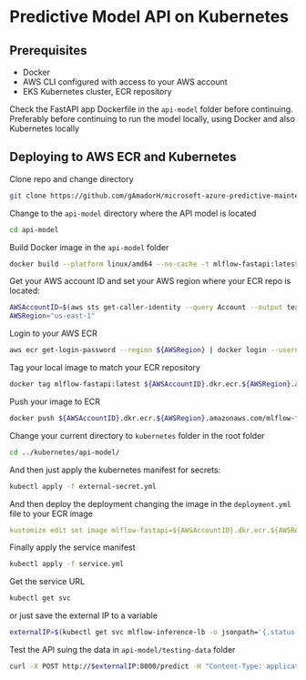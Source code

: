 # Predictive Model API on Kubernetes

## Prerequisites

- Docker
- AWS CLI configured with access to your AWS account
- EKS Kubernetes cluster, ECR repository

Check the FastAPI app Dockerfile in the `api-model` folder before continuing.
Preferably before continuing to run the model locally, using Docker and also Kubernetes locally

## Deploying to AWS ECR and Kubernetes

Clone repo and change directory

```bash
git clone https://github.com/gAmadorH/microsoft-azure-predictive-maintenance.git
```

Change to the `api-model` directory where the API model is located

```bash
cd api-model
```

Build Docker image in the `api-model` folder

```bash
docker build --platform linux/amd64 --no-cache -t mlflow-fastapi:latest .
```

Get your AWS account ID and set your AWS region where your ECR repo is located:

```bash
AWSAccountID=$(aws sts get-caller-identity --query Account --output text)
AWSRegion="us-east-1"
```

Login to your AWS ECR

```bash
aws ecr get-login-password --region ${AWSRegion} | docker login --username AWS --password-stdin ${AWSAccountID}.dkr.ecr.${AWSRegion}.amazonaws.com
```

Tag your local image to match your ECR repository

```bash
docker tag mlflow-fastapi:latest ${AWSAccountID}.dkr.ecr.${AWSRegion}.amazonaws.com/mlflow-fastapi:latest
```

Push your image to ECR

```bash
docker push ${AWSAccountID}.dkr.ecr.${AWSRegion}.amazonaws.com/mlflow-fastapi:latest
```

Change your current directory to `kubernetes` folder in the root folder

```bash
cd ../kubernetes/api-model/
```

And then just apply the kubernetes manifest for secrets:

```bash
kubectl apply -f external-secret.yml
```

And then deploy the deployment changing the image in the `deployment.yml` file to your ECR image

```yaml
kustomize edit set image mlflow-fastapi=${AWSAccountID}.dkr.ecr.${AWSRegion}.amazonaws.com/mlflow-fastapi:latest
```

Finally apply the service manifest

```bash
kubectl apply -f service.yml
```

Get the service URL

```bash
kubectl get svc
```

or just save the external IP to a variable

```bash
externalIP=$(kubectl get svc mlflow-inference-lb -o jsonpath='{.status.loadBalancer.ingress[0].hostname}')
```

Test the API suing the data in `api-model/testing-data` folder

```bash
curl -X POST http://$externalIP:8000/predict -H "Content-Type: application/json" -d @../../api-model/testing-data/dataset01.json
```
